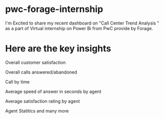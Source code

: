 # pwc-forage-internship
I'm Excited to share my recent dashboard on "Call Center Trend Analysis " as a part of Virtual internship on Power Bi from PwC provide by Forage.

# Here are the key insights

Overall customer satisfaction

Overall calls answered/abandoned

Call by time

Average speed of answer in seconds by agent

Average satisfaction rating by agent

Agent Statitics and many more
